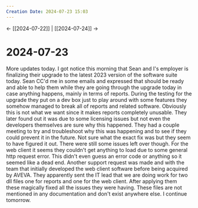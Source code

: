 ```yaml
---
Creation Date: 2024-07-23 15:03
---
```


<- [[2024-07-22]] | [[2024-07-24]]  ->

# 2024-07-23
More updates today. I got notice this morning that Sean and I's employer is finalizing their upgrade to the latest 2023 version of the software suite today. Sean CC'd me in some emails and expressed that should be ready and able to help them while they are going through the upgrade today in case anything happens, mainly in terms of reports. During the testing for the upgrade they put on a dev box just to play around with some features they somehow managed to break all of reports and related software. Obviously this is not what we want since it makes reports completely unusable. They later found out it was due to some licensing issues but not even the developers themselves are sure why this happened. They had a couple meeting to try and troubleshoot why this was happening and to see if they could prevent it in the future. Not sure what the exact fix was but they seem to have figured it out. There were still some issues left over though. For the web client it seems they couldn't get anything to load due to some general http request error. This didn't even guess an error code or anything so it seemed like a dead end. Another support request was made and with the team that initially developed the web client software before being acquired by AVEVA. They apparently sent the IT lead that we are doing work for two dll files one for reports and one for the web client. After applying them these magically fixed all the issues they were having. These files are not mentioned in any documentation and don't exist anywhere else. I continue tomorrow.
